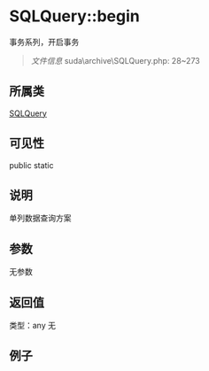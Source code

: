 # SQLQuery::begin
事务系列，开启事务
> *文件信息* suda\archive\SQLQuery.php: 28~273
## 所属类 

[SQLQuery](../SQLQuery.md)

## 可见性

  public  static
## 说明

单列数据查询方案


## 参数

无参数
## 返回值
 
类型：any
无
## 例子